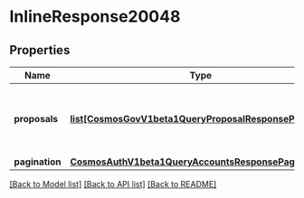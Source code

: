 # InlineResponse20048

## Properties
Name | Type | Description | Notes
------------ | ------------- | ------------- | -------------
**proposals** | [**list[CosmosGovV1beta1QueryProposalResponseProposal]**](CosmosGovV1beta1QueryProposalResponseProposal.md) | proposals defines all the requested governance proposals. | [optional] 
**pagination** | [**CosmosAuthV1beta1QueryAccountsResponsePagination**](CosmosAuthV1beta1QueryAccountsResponsePagination.md) |  | [optional] 

[[Back to Model list]](../README.md#documentation-for-models) [[Back to API list]](../README.md#documentation-for-api-endpoints) [[Back to README]](../README.md)

